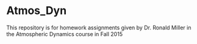 # Atmos_Dyn

This repository is for homework assignments given by Dr. Ronald Miller in the Atmospheric Dynamics course in Fall 2015
